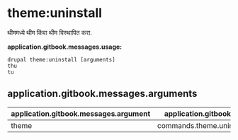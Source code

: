 # theme:uninstall
थीममध्ये थीम किंवा थीम विस्थापित करा.

**application.gitbook.messages.usage:**
```
drupal theme:uninstall [arguments]
thu
tu
```

## application.gitbook.messages.arguments
application.gitbook.messages.argument | application.gitbook.messages.details
---------|-------------
theme | commands.theme.uninstall.options.module
